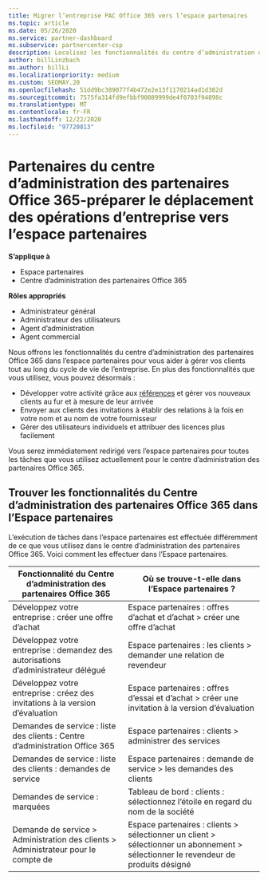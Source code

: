 ```yaml
---
title: Migrer l’entreprise PAC Office 365 vers l’espace partenaires
ms.topic: article
ms.date: 05/26/2020
ms.service: partner-dashboard
ms.subservice: partnercenter-csp
description: Localisez les fonctionnalités du centre d’administration des partenaires (PAC) Office 365, telles que la génération de vos demandes commerciales et de services, après la migration vers l’espace partenaires.
author: billLinzbach
ms.author: billLi
ms.localizationpriority: medium
ms.custom: SEOMAY.20
ms.openlocfilehash: 51dd9bc389077f4b472e2e13f1170214ad1d382d
ms.sourcegitcommit: 7575fa314fd9efbbf90089999de4f0703f94898c
ms.translationtype: MT
ms.contentlocale: fr-FR
ms.lasthandoff: 12/22/2020
ms.locfileid: "97720813"
---
```

# <a name="office-365-partner-admin-center-partners---get-ready-to-move-business-operations-to-partner-center"></a>Partenaires du centre d’administration des partenaires Office 365-préparer le déplacement des opérations d’entreprise vers l’espace partenaires

**S’applique à** 

- Espace partenaires
- Centre d’administration des partenaires Office 365

**Rôles appropriés**

- Administrateur général
- Administrateur des utilisateurs
- Agent d’administration
- Agent commercial

Nous offrons les fonctionnalités du centre d’administration des partenaires Office 365 dans l’espace partenaires pour vous aider à gérer vos clients tout au long du cycle de vie de l’entreprise. En plus des fonctionnalités que vous utilisez, vous pouvez désormais :

- Développer votre activité grâce aux [références](referrals.md) et gérer vos nouveaux clients au fur et à mesure de leur arrivée
- Envoyer aux clients des invitations à établir des relations à la fois en votre nom et au nom de votre fournisseur
- Gérer des utilisateurs individuels et attribuer des licences plus facilement

Vous serez immédiatement redirigé vers l’espace partenaires pour toutes les tâches que vous utilisez actuellement pour le centre d’administration des partenaires Office 365.

## <a name="find-office-365-partner-admin-center-features-in-partner-center"></a>Trouver les fonctionnalités du Centre d’administration des partenaires Office 365 dans l’Espace partenaires

L’exécution de tâches dans l’espace partenaires est effectuée différemment de ce que vous utilisez dans le centre d’administration des partenaires Office 365. Voici comment les effectuer dans l’Espace partenaires.

| Fonctionnalité du Centre d’administration des partenaires Office 365                       | Où se trouve-t-elle dans l’Espace partenaires ? | 
|   -----------------------------------------------  | -------------- |
| Développez votre entreprise : créer une offre d’achat | Espace partenaires : offres d’achat et d’achat > créer une offre d’achat |
| Développez votre entreprise : demandez des autorisations d’administrateur délégué | Espace partenaires : les clients > demander une relation de revendeur |
| Développez votre entreprise : créez des invitations à la version d’évaluation | Espace partenaires : offres d’essai et d’achat > créer une invitation à la version d’évaluation |
| Demandes de service : liste des clients : Centre d’administration Office 365 | Espace partenaires : clients > administrer des services |
| Demandes de service : liste des clients : demandes de service | Espace partenaires : demande de service > les demandes des clients |
| Demandes de service : marquées | Tableau de bord : clients : sélectionnez l’étoile en regard du nom de la société |
| Demande de service > Administration des clients > Administrateur pour le compte de | Espace partenaires : clients > sélectionner un client > sélectionner un abonnement > sélectionner le revendeur de produits désigné |


